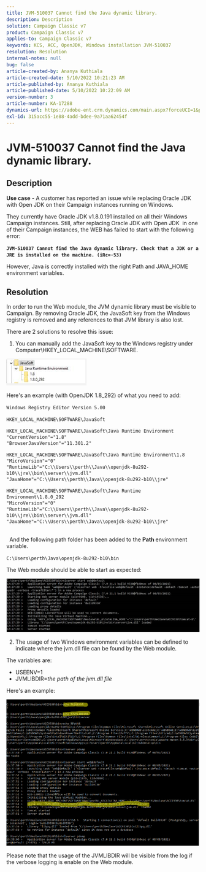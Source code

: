 ```yaml
---
title: JVM-510037 Cannot find the Java dynamic library.
description: Description
solution: Campaign Classic v7
product: Campaign Classic v7
applies-to: Campaign Classic v7
keywords: KCS, ACC, OpenJDK, Windows installation JVM-510037
resolution: Resolution
internal-notes: null
bug: false
article-created-by: Ananya Kuthiala
article-created-date: 5/10/2022 10:21:23 AM
article-published-by: Ananya Kuthiala
article-published-date: 5/10/2022 10:22:09 AM
version-number: 3
article-number: KA-17288
dynamics-url: https://adobe-ent.crm.dynamics.com/main.aspx?forceUCI=1&pagetype=entityrecord&etn=knowledgearticle&id=dbe864eb-4ad0-ec11-a7b5-0022480a8e40
exl-id: 315acc55-1e88-4add-bdee-9a71aa62454f
---
```

# JVM-510037 Cannot find the Java dynamic library.

## Description


<b>Use case</b> - A customer has reported an issue while replacing Oracle JDK with Open JDK on their Campaign instances running on Windows.

They currently have Oracle JDK v1.8.0.191 installed on all their Windows Campaign instances. Still, after replacing Oracle JDK with Open JDK  in one of their Campaign instances, the WEB has failed to start with the following error:

<b>`JVM-510037 Cannot find the Java dynamic library. Check that a JDK or a JRE is installed on the machine. (iRc=-53)`</b>

However, Java is correctly installed with the right Path and JAVA_HOME environment variables.


## Resolution


In order to run the Web module, the JVM dynamic library must be visible to Campaign. By removing Oracle JDK, the JavaSoft key from the Windows registry is removed and any references to that JVM library is also lost.

There are 2 solutions to resolve this issue:

1) You can manually add the JavaSoft key to the Windows registry under Computer\HKEY_LOCAL_MACHINE\SOFTWARE.

![](assets/de72732e-d310-ec11-b6e6-000d3a597e01.png)

Here's an example (with OpenJDK 1.8_292) of what you need to add:

`Windows Registry Editor Version 5.00`

`HKEY_LOCAL_MACHINE\SOFTWARE\JavaSoft`




```
HKEY_LOCAL_MACHINE\SOFTWARE\JavaSoft\Java Runtime Environment
"CurrentVersion"="1.8"
"BrowserJavaVersion"="11.301.2"
```





```
HKEY_LOCAL_MACHINE\SOFTWARE\JavaSoft\Java Runtime Environment\1.8
"MicroVersion"="0"
"RuntimeLib"="C:\\Users\\perth\\Java\\openjdk-8u292-b10\\jre\\bin\\server\\jvm.dll"
"JavaHome"="C:\\Users\\perth\\Java\\openjdk-8u292-b10\\jre"
```





```
HKEY_LOCAL_MACHINE\SOFTWARE\JavaSoft\Java Runtime Environment\1.8.0_292
"MicroVersion"="0"
"RuntimeLib"="C:\\Users\\perth\\Java\\openjdk-8u292-b10\\jre\\bin\\server\\jvm.dll"
"JavaHome"="C:\\Users\\perth\\Java\\openjdk-8u292-b10\\jre"
```


<br> 
And the following path folder has been added to the <b>Path </b>environment variable.

`C:\Users\perth\Java\openjdk-8u292-b10\bin`

The Web module should be able to start as expected:

![](assets/f9d275cf-d910-ec11-b6e6-000d3a597e01.png)

2) The usage of two Windows environment variables can be defined to indicate where the jvm.dll file can be found by the Web module.

The variables are:

- USEENV=1
- JVMLIBDIR=*the path of the jvm.dll file*


Here's an example:

![](assets/108e8694-d814-ec11-b6e6-002248047155.png)

Please note that the usage of the JVMLIBDIR will be visible from the log if the verbose logging is enable on the Web module.
